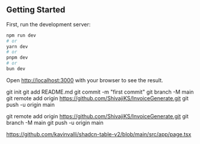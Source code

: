 ## Getting Started

First, run the development server:

```bash
npm run dev
# or
yarn dev
# or
pnpm dev
# or
bun dev
```

Open [http://localhost:3000](http://localhost:3000) with your browser to see the result.

git init
git add README.md
git commit -m "first commit"
git branch -M main
git remote add origin https://github.com/ShivajiKS/InvoiceGenerate.git
git push -u origin main

git remote add origin https://github.com/ShivajiKS/InvoiceGenerate.git
git branch -M main
git push -u origin main


https://github.com/kavinvalli/shadcn-table-v2/blob/main/src/app/page.tsx
